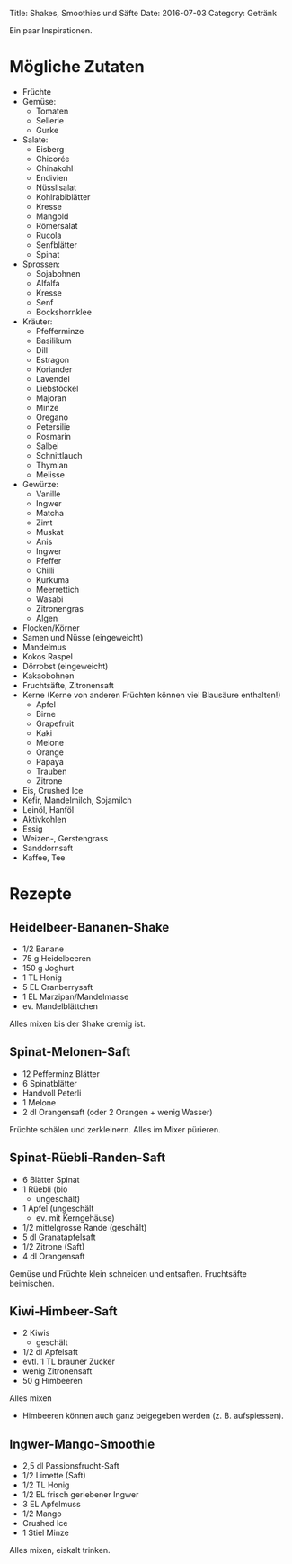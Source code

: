 Title: Shakes, Smoothies und Säfte
Date: 2016-07-03
Category: Getränk


Ein paar Inspirationen.


# Mögliche Zutaten

- Früchte
- Gemüse:
    - Tomaten
    - Sellerie
    - Gurke
- Salate:
    - Eisberg
    - Chicorée
    - Chinakohl
    - Endivien
    - Nüsslisalat
    - Kohlrabiblätter
    - Kresse
    - Mangold
    - Römersalat
    - Rucola
    - Senfblätter
    - Spinat
- Sprossen:
    - Sojabohnen
    - Alfalfa
    - Kresse
    - Senf
    - Bockshornklee
- Kräuter:
    - Pfefferminze
    - Basilikum
    - Dill
    - Estragon
    - Koriander
    - Lavendel
    - Liebstöckel
    - Majoran
    - Minze
    - Oregano
    - Petersilie
    - Rosmarin
    - Salbei
    - Schnittlauch
    - Thymian
    - Melisse
- Gewürze:
    - Vanille
    - Ingwer
    - Matcha
    - Zimt
    - Muskat
    - Anis
    - Ingwer
    - Pfeffer
    - Chilli
    - Kurkuma
    - Meerrettich
    - Wasabi
    - Zitronengras
    - Algen
- Flocken/Körner
- Samen und Nüsse (eingeweicht)
- Mandelmus
- Kokos Raspel
- Dörrobst (eingeweicht)
- Kakaobohnen
- Fruchtsäfte, Zitronensaft
- Kerne (Kerne von anderen Früchten können viel Blausäure enthalten!)
    - Apfel
    - Birne
    - Grapefruit
    - Kaki
    - Melone
    - Orange
    - Papaya
    - Trauben
    - Zitrone
- Eis, Crushed Ice
- Kefir, Mandelmilch, Sojamilch
- Leinöl, Hanföl
- Aktivkohlen
- Essig
- Weizen-, Gerstengrass
- Sanddornsaft
- Kaffee, Tee

# Rezepte

## Heidelbeer-Bananen-Shake

- 1/2 Banane
- 75 g Heidelbeeren
- 150 g Joghurt
- 1 TL Honig
- 5 EL Cranberrysaft
- 1 EL Marzipan/Mandelmasse
- ev. Mandelblättchen

Alles mixen bis der Shake cremig ist.


## Spinat-Melonen-Saft

- 12 Pefferminz Blätter
- 6 Spinatblätter
- Handvoll Peterli
- 1 Melone
- 2 dl Orangensaft (oder 2 Orangen + wenig Wasser)

Früchte schälen und zerkleinern. Alles im Mixer pürieren.


## Spinat-Rüebli-Randen-Saft

- 6 Blätter Spinat
- 1 Rüebli (bio
    - ungeschält)
- 1 Apfel (ungeschält
    - ev. mit Kerngehäuse)
- 1/2 mittelgrosse Rande (geschält)
- 5 dl Granatapfelsaft
- 1/2 Zitrone (Saft)
- 4 dl Orangensaft

Gemüse und Früchte klein schneiden und entsaften. Fruchtsäfte beimischen.

## Kiwi-Himbeer-Saft

- 2 Kiwis
    - geschält
- 1/2 dl Apfelsaft
- evtl. 1 TL brauner Zucker
- wenig Zitronensaft
- 50 g Himbeeren

Alles mixen
    
- Himbeeren können auch ganz beigegeben werden (z. B. aufspiessen).


## Ingwer-Mango-Smoothie

- 2,5 dl Passionsfrucht-Saft
- 1/2 Limette (Saft)
- 1/2 TL Honig
- 1/2 EL frisch geriebener Ingwer
- 3 EL Apfelmuss
- 1/2 Mango
- Crushed Ice
- 1 Stiel Minze

Alles mixen, eiskalt trinken.
